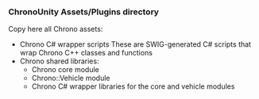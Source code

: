 ### ChronoUnity Assets/Plugins directory

Copy here all Chrono assets:
- Chrono C# wrapper scripts
  These are SWIG-generated C# scripts that wrap Chrono C++ classes and functions
- Chrono shared libraries:
  - Chrono core module
  - Chrono::Vehicle module
  - Chrono C# wrapper libraries for the core and vehicle modules
